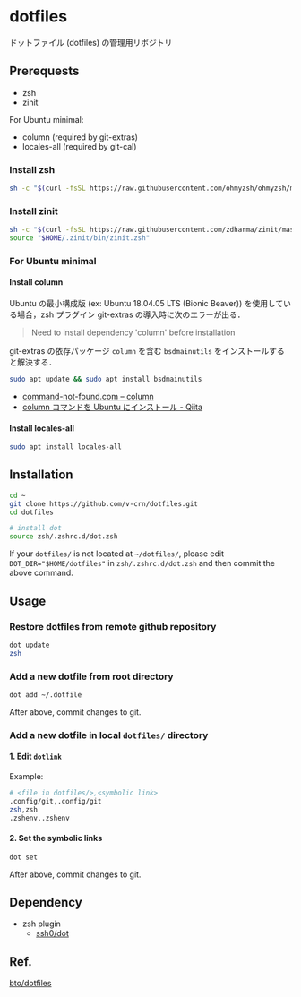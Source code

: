 # dotfiles

ドットファイル (dotfiles) の管理用リポジトリ

## Prerequests

- zsh
- zinit

For Ubuntu minimal:

- column (required by git-extras)
- locales-all (required by git-cal)

### Install zsh

```sh
sh -c "$(curl -fsSL https://raw.githubusercontent.com/ohmyzsh/ohmyzsh/master/tools/install.sh)"
```

### Install zinit

```sh
sh -c "$(curl -fsSL https://raw.githubusercontent.com/zdharma/zinit/master/doc/install.sh)"
source "$HOME/.zinit/bin/zinit.zsh"
```

### For Ubuntu minimal

#### Install column

Ubuntu の最小構成版 (ex: Ubuntu 18.04.05 LTS (Bionic Beaver)) を使用している場合，zsh プラグイン git-extras の導入時に次のエラーが出る．

> Need to install dependency 'column' before installation

git-extras の依存パッケージ `column` を含む `bsdmainutils` をインストールすると解決する．

```sh
sudo apt update && sudo apt install bsdmainutils
```

- [command-not-found.com – column](https://command-not-found.com/column)
- [column コマンドを Ubuntu にインストール - Qiita](https://qiita.com/suzuki-navi/items/d9228fc776a571ef16c9)

#### Install locales-all

```sh
sudo apt install locales-all
```

## Installation

```sh
cd ~
git clone https://github.com/v-crn/dotfiles.git
cd dotfiles

# install dot
source zsh/.zshrc.d/dot.zsh
```

If your `dotfiles/` is not located at `~/dotfiles/`, please edit `DOT_DIR="$HOME/dotfiles"` in `zsh/.zshrc.d/dot.zsh` and then commit the above command.

## Usage

### Restore dotfiles from remote github repository

```sh
dot update
zsh
```

### Add a new dotfile from root directory

```sh
dot add ~/.dotfile
```

After above, commit changes to git.

### Add a new dotfile in local `dotfiles/` directory

#### 1. Edit `dotlink`

Example:

```sh
# <file in dotfiles/>,<symbolic link>
.config/git,.config/git
zsh,zsh
.zshenv,.zshenv
```

#### 2. Set the symbolic links

```sh
dot set
```

After above, commit changes to git.

## Dependency

- zsh plugin
  - [ssh0/dot](https://github.com/ssh0/dot)

## Ref.

[bto/dotfiles](https://github.com/bto/dotfiles)
